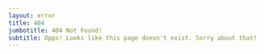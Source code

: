 ```yaml
---
layout: error
title: 404
jumbotitle: 404 Not Found!
subtitle: Opps! Looks like this page doesn't exist. Sorry about that!
---
```

